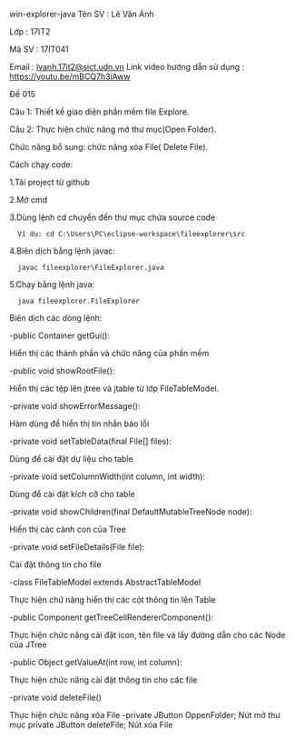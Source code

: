 win-explorer-java
Tên SV : Lê Văn Ánh

Lớp : 17IT2

Mã SV : 17IT041

Email : lvanh.17it2@sict.udn.vn
Link video hướng dẫn sử dụng : https://youtu.be/mBCQ7h3iAww

Đề 015

  Câu 1:  Thiết kế giao diện phần mềm file Explore.

  Câu 2: Thực hiện chức năng mở thư mục(Open Folder).
  
  Chức năng bổ sung: chức năng xóa File( Delete File).

Cách chạy code:

   1.Tải project từ github

   2.Mở cmd

   3.Dùng lệnh cd chuyển đến thư mục chứa source code

      Ví dụ: cd C:\Users\PC\eclipse-workspace\fileexplorer\src
   4.Biên dịch bằng lệnh javac:

      javac fileexplorer\FileExplorer.java
   5.Chạy bằng lệnh java:

      java fileexplorer.FileExplorer

Biên dịch các dòng lệnh:

-public Container getGui():

Hiển thị các thành phần và chức năng của phần mềm

 -public void showRootFile():

Hiển thị các tệp lên jtree và jtable từ lớp FileTableModel.

  -private void showErrorMessage():

Hàm dùng để hiển thị tin nhắn báo lỗi

  -private void setTableData(final File[] files):

Dùng để cài đặt dự liệu cho table

  -private void setColumnWidth(int column, int width):

Dùng để cài đặt kích cỡ cho table
  
  -private void showChildren(final DefaultMutableTreeNode node):

Hiển thị các cành con của Tree
  
  -private void setFileDetails(File file):

Cài đặt thông tin cho file
  
  -class FileTableModel extends AbstractTableModel

Thực hiện chứ năng hiển thị các cột thông tin lên Table
  
  -public Component getTreeCellRendererComponent():

Thực hiện chức năng cài đặt icon, tên file và lấy đường dẫn cho các Node của JTree

  -public Object getValueAt(int row, int column):

Thực hiện chức năng cài đặt thông tin cho các file
  
   -private void deleteFile()
 
 Thực hiện chức năng xóa File
    -private JButton OppenFolder;
  Nút mở thư mục
    private JButton deleteFile;
  Nút xóa File

